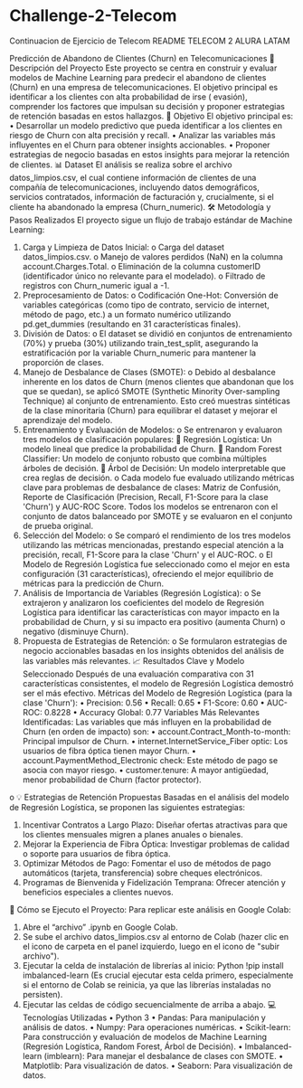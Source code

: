 # Challenge-2-Telecom
Continuacion de Ejercicio de Telecom
README TELECOM 2 ALURA LATAM

Predicción de Abandono de Clientes (Churn) en Telecomunicaciones
📝 Descripción del Proyecto
Este proyecto se centra en construir y evaluar modelos de Machine Learning para predecir el abandono de clientes (Churn) en una empresa de telecomunicaciones. El objetivo principal es identificar a los clientes con alta probabilidad de irse ( evasión), comprender los factores que impulsan su decisión y proponer estrategias de retención basadas en estos hallazgos.
🎯 Objetivo
El objetivo principal es:
•	Desarrollar un modelo predictivo que pueda identificar a los clientes en riesgo de Churn con alta precisión y recall.
•	Analizar las variables más influyentes en el Churn para obtener insights accionables.
•	Proponer estrategias de negocio basadas en estos insights para mejorar la retención de clientes.
📊 Dataset
El análisis se realiza sobre el archivo datos_limpios.csv, el cual contiene información de clientes de una compañía de telecomunicaciones, incluyendo datos demográficos, servicios contratados, información de facturación y, crucialmente, si el cliente ha abandonado la empresa (Churn_numeric).
🛠️ Metodología y Pasos Realizados
El proyecto sigue un flujo de trabajo estándar de Machine Learning:
1.	Carga y Limpieza de Datos Inicial:
o	Carga del dataset datos_limpios.csv.
o	Manejo de valores perdidos (NaN) en la columna account.Charges.Total.
o	Eliminación de la columna customerID (identificador único no relevante para el modelado).
o	Filtrado de registros con Churn_numeric igual a -1.
2.	Preprocesamiento de Datos:
o	Codificación One-Hot: Conversión de variables categóricas (como tipo de contrato, servicio de internet, método de pago, etc.) a un formato numérico utilizando pd.get_dummies (resultando en 31 características finales).
3.	División de Datos:
o	El dataset se dividió en conjuntos de entrenamiento (70%) y prueba (30%) utilizando train_test_split, asegurando la estratificación por la variable Churn_numeric para mantener la proporción de clases.
4.	Manejo de Desbalance de Clases (SMOTE):
o	Debido al desbalance inherente en los datos de Churn (menos clientes que abandonan que los que se quedan), se aplicó SMOTE (Synthetic Minority Over-sampling Technique) al conjunto de entrenamiento. Esto creó muestras sintéticas de la clase minoritaria (Churn) para equilibrar el dataset y mejorar el aprendizaje del modelo.
5.	Entrenamiento y Evaluación de Modelos:
o	Se entrenaron y evaluaron tres modelos de clasificación populares:
	Regresión Logística: Un modelo lineal que predice la probabilidad de Churn.
	Random Forest Classifier: Un modelo de conjunto robusto que combina múltiples árboles de decisión.
	Árbol de Decisión: Un modelo interpretable que crea reglas de decisión.
o	Cada modelo fue evaluado utilizando métricas clave para problemas de desbalance de clases: Matriz de Confusión, Reporte de Clasificación (Precision, Recall, F1-Score para la clase 'Churn') y AUC-ROC Score. Todos los modelos se entrenaron con el conjunto de datos balanceado por SMOTE y se evaluaron en el conjunto de prueba original.
6.	Selección del Modelo:
o	Se comparó el rendimiento de los tres modelos utilizando las métricas mencionadas, prestando especial atención a la precisión, recall, F1-Score para la clase 'Churn' y el AUC-ROC.
o	El Modelo de Regresión Logística fue seleccionado como el mejor en esta configuración (31 características), ofreciendo el mejor equilibrio de métricas para la predicción de Churn.
7.	Análisis de Importancia de Variables (Regresión Logística):
o	Se extrajeron y analizaron los coeficientes del modelo de Regresión Logística para identificar las características con mayor impacto en la probabilidad de Churn, y si su impacto era positivo (aumenta Churn) o negativo (disminuye Churn).
8.	Propuesta de Estrategias de Retención:
o	Se formularon estrategias de negocio accionables basadas en los insights obtenidos del análisis de las variables más relevantes.
📈 Resultados Clave y Modelo Seleccionado
Después de una evaluación comparativa con 31 características consistentes, el modelo de Regresión Logística demostró ser el más efectivo.
Métricas del Modelo de Regresión Logística (para la clase 'Churn'):
•	Precision: 0.56
•	Recall: 0.65
•	F1-Score: 0.60
•	AUC-ROC: 0.8228
•	Accuracy Global: 0.77
Variables Más Relevantes Identificadas:
Las variables que más influyen en la probabilidad de Churn (en orden de impacto) son:
•	account.Contract_Month-to-month: Principal impulsor de Churn.
•	internet.InternetService_Fiber optic: Los usuarios de fibra óptica tienen mayor Churn.
•	account.PaymentMethod_Electronic check: Este método de pago se asocia con mayor riesgo.
•	customer.tenure: A mayor antigüedad, menor probabilidad de Churn (factor protector).

o	💡 Estrategias de Retención Propuestas
Basadas en el análisis del modelo de Regresión Logística, se proponen las siguientes estrategias:
1.	Incentivar Contratos a Largo Plazo: Diseñar ofertas atractivas para que los clientes mensuales migren a planes anuales o bienales.
2.	Mejorar la Experiencia de Fibra Óptica: Investigar problemas de calidad o soporte para usuarios de fibra óptica.
3.	Optimizar Métodos de Pago: Fomentar el uso de métodos de pago automáticos (tarjeta, transferencia) sobre cheques electrónicos.
4.	Programas de Bienvenida y Fidelización Temprana: Ofrecer atención y beneficios especiales a clientes nuevos.

🚀 Cómo se  Ejecuto el Proyecto:
Para replicar este análisis en Google Colab:
1.	Abre el “archivo” .ipynb en Google Colab.
2.	Se sube el archivo datos_limpios.csv al entorno de Colab (hazer clic en el icono de carpeta en el panel izquierdo, luego en el icono de "subir archivo").
3.	Ejecutar la celda de instalación de librerías al inicio:
Python
!pip install imbalanced-learn
(Es crucial ejecutar esta celda primero, especialmente si el entorno de Colab se reinicia, ya que las librerías instaladas no persisten).
4.	Ejecutar las celdas de código secuencialmente de arriba a abajo.
💻 Tecnologías Utilizadas
•	Python 3
•	Pandas: Para manipulación y análisis de datos.
•	Numpy: Para operaciones numéricas.
•	Scikit-learn: Para construcción y evaluación de modelos de Machine Learning (Regresión Logística, Random Forest, Árbol de Decisión).
•	Imbalanced-learn (imblearn): Para manejar el desbalance de clases con SMOTE.
•	Matplotlib: Para visualización de datos.
•	Seaborn: Para visualización de datos.

